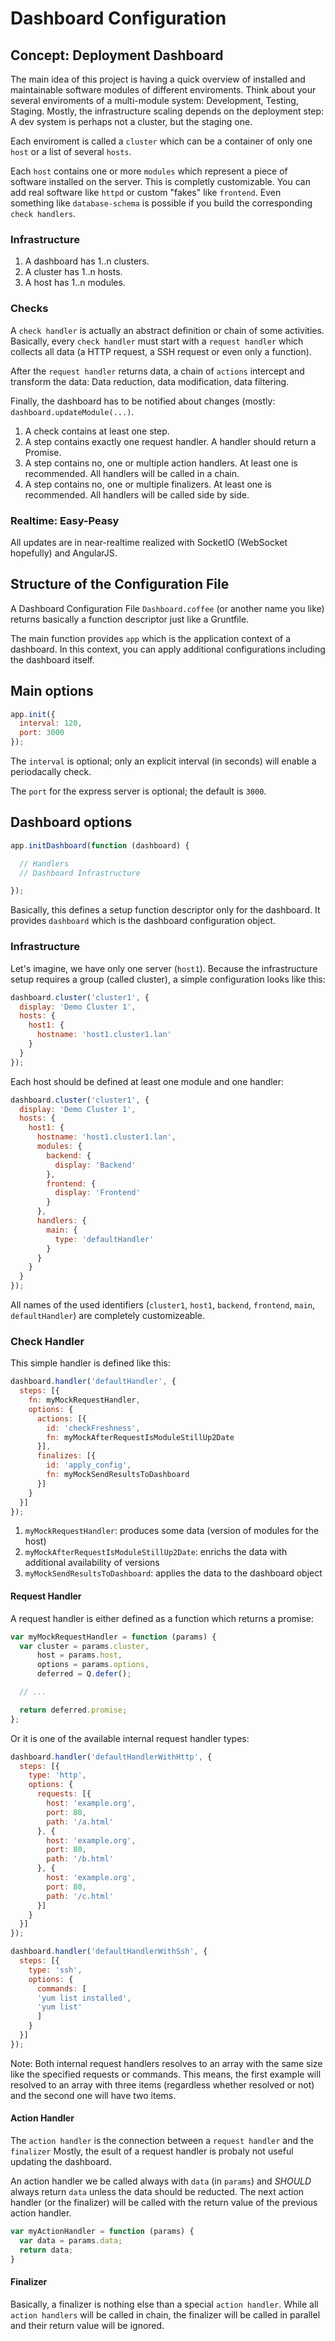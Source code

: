 # Dashboard Configuration

## Concept: Deployment Dashboard

The main idea of this project is having a quick overview of installed and maintainable software modules of different
enviroments. Think about your several enviroments of a multi-module system: Development, Testing, Staging. Mostly, the
infrastructure scaling depends on the deployment step: A dev system is perhaps not a cluster, but the staging one.

Each enviroment is called a `cluster` which can be a container of only one `host` or a list of several `hosts`.

Each `host` contains one or more `modules` which represent a piece of software installed on the server. This is
completly customizable. You can add real software like `httpd` or custom "fakes" like `frontend`. Even something like
`database-schema` is possible if you build the corresponding `check handlers`.

### Infrastructure

1. A dashboard has 1..n clusters.
2. A cluster has 1..n hosts.
3. A host has 1..n modules.

### Checks

A `check handler` is actually an abstract definition or chain of some activities. Basically, every `check handler`
must start with a `request handler` which collects all data (a HTTP request, a SSH request or even only a function).

After the `request handler` returns data, a chain of `actions` intercept and transform the data: Data reduction, data
modification, data filtering.

Finally, the dashboard has to be notified about changes (mostly: `dashboard.updateModule(...)`.

1. A check contains at least one step.
2. A step contains exactly one request handler. A handler should return a Promise.
3. A step contains no, one or multiple action handlers. At least one is recommended. All handlers will be called in a chain.
4. A step contains no, one or multiple finalizers. At least one is recommended. All handlers will be called side by side.

### Realtime: Easy-Peasy

All updates are in near-realtime realized with SocketIO (WebSocket hopefully) and AngularJS.

## Structure of the Configuration File

A Dashboard Configuration File `Dashboard.coffee` (or another name you like) returns basically a function descriptor
just like a Gruntfile.

The main function provides `app` which is the application context of a dashboard. In this context, you can apply
additional configurations including the dashboard itself.

## Main options

```javascript
app.init({
  interval: 120,
  port: 3000
});
```

The `interval` is optional; only an explicit interval (in seconds) will enable a periodacally check.

The `port` for the express server is optional; the default is `3000`.

## Dashboard options

```javascript
app.initDashboard(function (dashboard) {

  // Handlers
  // Dashboard Infrastructure

});
```

Basically, this defines a setup function descriptor only for the dashboard. It provides `dashboard` which is the
dashboard configuration object.

### Infrastructure

Let's imagine, we have only one server (`host1`). Because the infrastructure setup requires a group (called cluster), a
simple configuration looks like this:

```javascript
dashboard.cluster('cluster1', {
  display: 'Demo Cluster 1',
  hosts: {
    host1: {
      hostname: 'host1.cluster1.lan'
    }
  }
});
```

Each host should be defined at least one module and one handler:

```javascript
dashboard.cluster('cluster1', {
  display: 'Demo Cluster 1',
  hosts: {
    host1: {
      hostname: 'host1.cluster1.lan',
      modules: {
        backend: {
          display: 'Backend'
        },
        frontend: {
          display: 'Frontend'
        }
      },
      handlers: {
        main: {
          type: 'defaultHandler'
        }
      }
    }
  }
});
```

All names of the used identifiers (`cluster1`, `host1`, `backend`, `frontend`, `main`, `defaultHandler`) are completely
customizeable.

### Check Handler

This simple handler is defined like this:

```javascript
dashboard.handler('defaultHandler', {
  steps: [{
    fn: myMockRequestHandler,
    options: {
      actions: [{
        id: 'checkFreshness',
        fn: myMockAfterRequestIsModuleStillUp2Date
      }],
      finalizes: [{
        id: 'apply_config',
        fn: myMockSendResultsToDashboard
      }]
    }
  }]
});
```

1. `myMockRequestHandler`: produces some data (version of modules for the host)
2. `myMockAfterRequestIsModuleStillUp2Date`: enrichs the data with additional availability of versions
3. `myMockSendResultsToDashboard`: applies the data to the dashboard object

#### Request Handler

A request handler is either defined as a function which returns a promise:

```javascript
var myMockRequestHandler = function (params) {
  var cluster = params.cluster,
      host = params.host,
      options = params.options,
      deferred = Q.defer();

  // ...

  return deferred.promise;
};
```

Or it is one of the available internal request handler types:

```javascript
dashboard.handler('defaultHandlerWithHttp', {
  steps: [{
    type: 'http',
    options: {
      requests: [{
        host: 'example.org',
        port: 80,
        path: '/a.html'
      }, {
        host: 'example.org',
        port: 80,
        path: '/b.html'
      }, {
        host: 'example.org',
        port: 80,
        path: '/c.html'
      }]
    }
  }]
});
```

```javascript
dashboard.handler('defaultHandlerWithSsh', {
  steps: [{
    type: 'ssh',
    options: {
      commands: [
      'yum list installed',
      'yum list'
      ]
    }
  }]
});
```

Note: Both internal request handlers resolves to an array with the same size like the specified requests or commands.
This means, the first example will resolved to an array with three items (regardless whether resolved or not) and the
second one will have two items.

#### Action Handler

The `action handler` is the connection between a `request handler` and the `finalizer` Mostly, the esult of a request
handler is probaly not useful updating the dashboard.

An action handler we be called always with `data` (in `params`) and *SHOULD* always return `data` unless the data should
be reducted. The next action handler (or the finalizer) will be called with the return value of the previous action
handler.

```javascript
var myActionHandler = function (params) {
  var data = params.data;
  return data;
}
```

#### Finalizer

Basically, a finalizer is nothing else than a special `action handler`. While all `action handlers` will be called in
chain, the finalizer will be called in parallel and their return value will be ignored.